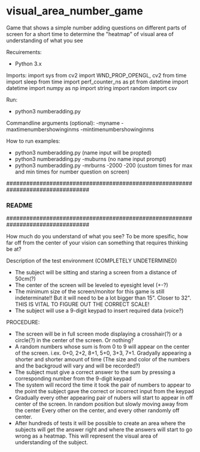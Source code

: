 # visual_area_number_game
Game that shows a simple number adding questions on different parts of screen for a short time to determine the "heatmap" of visual area of understanding of what you see

Recuirements:
- Python 3.x

Imports:
  import sys
  from cv2 import WND_PROP_OPENGL, cv2
  from time import sleep
  from time import perf_counter_ns as pt
  from datetime import datetime
  import numpy as np
  import string
  import random
  import csv
  
 Run:
 - python3 numberadding.py
 
 Commandline arguments (optional):
 -myname -maxtimenumbershowinginms -mintimenumbershowinginms
 
 How to run examples:
 - python3 numberadding.py (name input will be propted)
 - python3 numberadding.py -muburns (no name input prompt)
 - python3 numberadding.py -mrburns -2000 -200 (custom times for max and min times for number question on screen)



#################################################################################
###                             README
#################################################################################

How much do you understand of what you see?
To be more spesific, how far off from the center of your vision can something that requires thinking be at?

Description of the test environment (COMPLETELY UNDETERMINED)
- The subject will be sitting and staring a screen from a distance of 50cm(?)
- The center of the screen will be leveled to eyesight level (+-?)
- The minimum size of the screen/monitor for this game is still indeterminate!! But it will need to be a lot bigger than 15". Closer to 32". THIS IS VITAL TO FIGURE OUT THE CORRECT SCALE!
- The subject will use a 9-digit keypad to insert required data (voice?)

PROCEDURE:
- The screen will be in full screen mode displaying a crosshair(?) or a circle(?) in the center of the screen. Or nothing?
- A random numbers whose sum is from 0 to 9 will appear on the center of the screen. i.ex. 0+0, 2+2, 8+1, 5+0, 3+3, 7+1. Gradyally appearing a shorter and shorter amount of time
(The size and color of the numbers and the backgroud will vary and will be recorded?)
- The subject must give a correct answer to the sum by pressing a corresponding number from the 9-digit keypad
- The system will record the time it took the pair of numbers to appear to the point the subject gave the correct or incorrect input from the keypad
- Gradually every other appearing pair of nubers will start to appear in off center of the screen. In random position but slowly moving away from the center
Every other on the center, and every other randomly off center.
- After hundreds of tests it will be possible to create an area where the subjects will get the answer right and where the answers will start to go wrong as a heatmap. This will represent the visual area of understanding of the subject.
